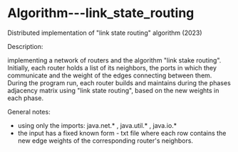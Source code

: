 # Algorithm---link_state_routing
Distributed implementation of "link state routing" algorithm
(2023)

Description:

implementing a network of routers and the algorithm "link stake routing". 
Initially, each router holds a list of its neighbors, the ports in which they communicate and the weight of the edges connecting between them.
During the program run, each router builds and maintains during the phases adjacency matrix using "link state routing", based on the new weights in each phase.

General notes:
- using only the imports: java.net.* , java.util.* , java.io.* 
- the input has a fixed known form - txt file where each row contains the new edge weights of the corresponding router's neighbors. 
